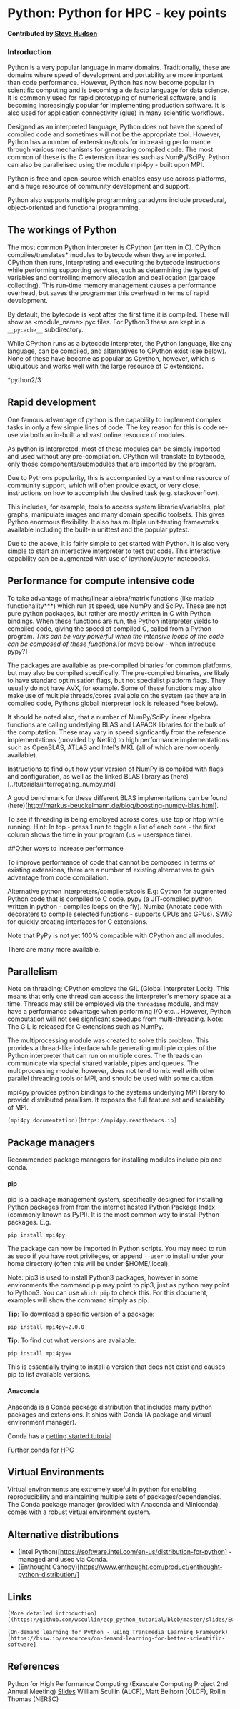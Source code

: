 # Python: Python for HPC - key points

#### Contributed by [Steve Hudson](https://github.com/shuds13)

### Introduction

Python is a very popular language in many domains. Traditionally, these are domains where speed of development and portability are more important than code performance. However, Python has now become popular in scientific computing and is becoming a de facto language for data science. It is commonly used for rapid prototyping of numerical software, and is becoming increasingly popular for implementing production software. It is also used for application connectivity (glue) in many scientific workflows.

Designed as an interpreted language, Python does not have the speed of compiled code and sometimes will not be the appropriate tool. However, Python has a number of extensions/tools for increasing performance through various mechanisms for generating compiled code. The most common of these is the C extension libraries such as NumPy/SciPy. Python can also be parallelised using the module mpi4py - built upon MPI.

Python is free and open-source which enables easy use across platforms, and a huge resource of community development and support.

Python also supports multiple programming paradyms include procedural, object-oriented and functional programming.


## The workings of Python

The most common Python interpreter is CPython (written in C). CPython compiles/translates* modules to bytecode when they are imported. CPython then runs, interpreting and executing the bytecode instructions while performing supporting services, such as determining the types of variables and controlling memory allocation and deallocation (garbage collecting). This run-time memory management causes a performance overhead, but saves the programmer this overhead in terms of rapid development.

By default, the bytecode is kept after the first time it is compiled. These will show as <module_name>.pyc files. For Python3 these are kept in a `__pycache__` subdirectory.

While CPython runs as a bytecode interpreter, the Python language, like any language, can be compiled, and alternatives to CPython exist (see below). None of these have become as popular as Cpython, however, which is ubiquitous and works well with the large resource of C extensions.

*python2/3


## Rapid development

One famous advantage of python is the capability to implement complex tasks in only a few simple lines of code. The key reason for this is code re-use via both an in-built and vast online resource of modules.

As python is interpreted, most of these modules can be simply imported and used without any pre-compilation. CPython will translate to bytecode, only those components/submodules that are imported by the program. 

Due to Pythons popularity, this is accompanied by a vast online resource of community support, which will often provide exact, or very close, instructions on how to accomplish the desired task (e.g. stackoverflow). 

This includes, for example, tools to access system libraries/variables, plot graphs, manipulate images and many domain specific toolsets. This gives Python enormous flexibility. It also has multiple unit-testing frameworks available including the built-in unittest and the popular pytest.

Due to the above, it is fairly simple to get started with Python. It is also very simple to start an interactive interpreter to test out code. This interactive capability can be augmented with use of ipython/Jupyter notebooks.


## Performance for compute intensive code

To take advantage of maths/linear alebra/matrix functions (like matlab functionality***) which run at speed, use NumPy and SciPy. These are not pure python packages, but rather are mostly written in C with Python bindings. When these functions are run, the Python interpreter yields to compiled code, giving the speed of compiled C, called from a Python program. *This can be very powerful when the intensive loops of the code can be composed of these functions.*[or move below - when introduce pypy?]

The packages are available as pre-compiled binaries for common platforms, but may also be compiled specifically. The pre-compiled binaries, are likely to have standard optimisation flags, but not specialist platform flags. They usually do not have AVX, for example. Some of these functions may also make use of multiple threads/cores available on the system (as they are in compiled code, Pythons global interpreter lock is released *see below).

It should be noted also, that a number of NumPy/SciPy linear algebra functions are calling underlying BLAS and LAPACK libraries for the bulk of the computation. These may vary in speed signficantly from the reference implementations (provided by Netlib) to high performance implementations such as OpenBLAS, ATLAS and Intel's MKL (all of which are now openly available).

Instructions to find out how your version of NumPy is compiled with flags and configuration, as well as the linked BLAS library as (here)[../tutorials/interrogating_numpy.md]

A good benchmark for these different BLAS implementations can be found (here)[http://markus-beuckelmann.de/blog/boosting-numpy-blas.html].

To see if threading is being employed across cores, use top or htop while running. Hint: In top - press 1 run to toggle a list of each core - the first column shows the time in your program (us = userspace time).

##Other ways to increase performance

To improve performance of code that cannot be composed in terms of existing extensions, there are a number of existing alternatives to gain advantage from code compilation.

Alternative python interpreters/compilers/tools E.g:
    Cython for augmented Python code that is compiled to C code.
    pypy (a JIT-compiled python written in python - compiles loops on the fly).
    Numba (Anotate code with decoraters to compile selected functions - supports CPUs and GPUs).
    SWIG for quickly creating interfaces for C extensions.

Note that PyPy is not yet 100% compatible with CPython and all modules.
    
There are many more available.

## Parallelism

<!-- threading(GIL), multiprocessing, mpi4py -->

Note on threading: CPython employs the GIL (Global Interpreter Lock). This means that only one thread can access the interpreter's memory space at a time. Threads may still be employed via the `threading` module, and may have a performance advantage when performing I/O etc... However, Python computation will not see signficant speedups from multi-threading. Note: The GIL is released for C extensions such as NumPy.

The multiprocessing module was created to solve this problem. This provides a thread-like interface while generating multiple copies of the Python interpreter that can run on multiple cores. The threads can communicate via special shared variable, pipes and queues. The multiprocessing module, however, does not tend to mix well with other parallel threading tools or MPI, and should be used with some caution.

<!-- *problems with multiprocessing -->

mpi4py provides python bindings to the systems underlying MPI library to provide distributed parallism. It exposes the full feature set and scalability of MPI.

    (mpi4py documentation)[https://mpi4py.readthedocs.io]

## Package managers

Recommended package managers for installing modules include pip and conda.

#### pip

pip is a package management system, specifically designed for installing Python packages from from the internet hosted Python Package Index (commonly known as PyPI). It is the most common way to install Python packages. E.g.

    pip install mpi4py

The package can now be imported in Python scripts. You may need to run as sudo if you have root privileges, or append  `--user`  to install under your home directory (often this will be under $HOME/.local).

Note: pip3 is used to install Python3 packages, however in some environments the command pip may point to pip3, just as python may point to Python3. You can use `which pip` to check this. For this document, examples will show the command simply as pip. 


**Tip**: To download a specific version of a package:

    pip install mpi4py=2.0.0


**Tip**: To find out what versions are available:

    pip install mpi4py==

This is essentially trying to install a version that does not exist and causes pip to list available versions.

#### Anaconda

Anaconda is a Conda package distribution that includes many python packages and extensions. It ships with Conda (A package and virtual environment manager).

Conda has a [getting started tutorial](https://conda.io/docs/user-guide/getting-started.html)

[Further conda for HPC](https://shuds13.github.io/python-tutorials/tutorials/python.conda.html)


## Virtual Environments

Virtual environments are extremely useful in python for enabling reproducibility and maintaining multiple sets of packages/dependencies. The Conda package manager (provided with Anaconda and Miniconda) comes with a robust virtual environment system. 


## Alternative distributions

* (Intel Python)[https://software.intel.com/en-us/distribution-for-python] - managed and used via Conda.
* (Enthought Canopy)[https://www.enthought.com/product/enthought-python-distribution/]

    
## Links

    (More detailed introduction)[(https://github.com/wscullin/ecp_python_tutorial/blob/master/slides/ECP_Python_Tutorial_2018.pdf)]
    
    (On-demand learning for Python - using Transmedia Learning Framework)[https://bssw.io/resources/on-demand-learning-for-better-scientific-software]
    
    

## References

Python for High Performance Computing (Exascale Computing Project 2nd Annual Meeting) [Slides](https://github.com/wscullin/ecp_python_tutorial/blob/master/slides/ECP_Python_Tutorial_2018.pdf)
William Scullin (ALCF), Matt Belhorn (OLCF), Rollin Thomas (NERSC)







<!--
-----------------
python2/3
extensions - running C code
ease of importing modules - interpeted not pre-compiled
reproducibilty - done for you + speed online resource - popularity advantage.
adv of free open source
matrix stuff numpy + flexibilty
speed numpy/scipy  - pypy
GIL - threading - numpy/extensions
A whatis document -->


